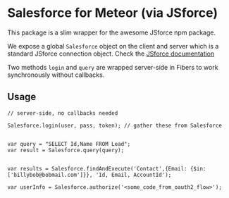 # Salesforce for Meteor (via JSforce)

This package is a slim wrapper for the awesome JSforce npm package.

We expose a global `Salesforce` object on the client and server which is a standard JSforce connection object.
Check the [JSforce documentation](https://jsforce.github.io/document/#query)

Two methods `login` and `query` are wrapped server-side in Fibers to work synchronously without callbacks.


## Usage
    // server-side, no callbacks needed

    Salesforce.login(user, pass, token); // gather these from Salesforce


    var query = "SELECT Id,Name FROM Lead";
    var result = Salesforce.query(query);


    var results = Salesforce.findAndExecute('Contact',{Email: {$in: ['billybob@bobmail.com']}}, 'Id, Email, AccountId');

    var userInfo = Salesforce.authorize('<some_code_from_oauth2_flow>');
